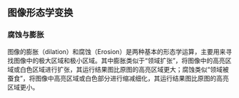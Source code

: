 ## 图像形态学变换

### 腐蚀与膨胀

图像的膨胀（dilation）和腐蚀（Erosion）是两种基本的形态学运算，主要用来寻找图像中的极大区域和极小区域。其中膨胀类似于“领域扩张”，将图像中的高亮区域或白色区域进行扩张，其运行结果图比原图的高亮区域更大；腐蚀类似“领域被蚕食”，将图像中高亮区域或白色部分进行缩减细化，其运行结果图比原图的高亮区域更小。

